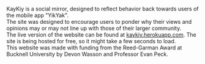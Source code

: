 KayKiy is a social mirror, designed to reflect behavior back towards users of the mobile app "YikYak".</br>
The site was designed to encourage users to ponder why their views and opinions may or may not line up with those of their larger community.</br>
The live version of the website can be found at <a href="http://kaykiy.herokuapp.com">kaykiy.herokuapp.com</a>. The site is being hosted for free, so it might take a few seconds to load.</br>
This website was made with funding from the Reed-Garman Award at Bucknell University by Devon Wasson and Professor Evan Peck.
